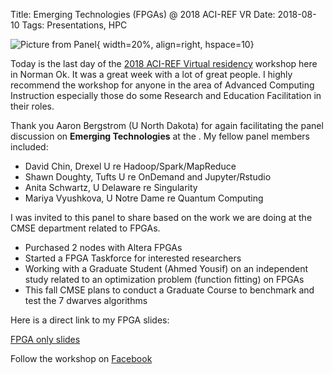 Title: Emerging Technologies (FPGAs) @ 2018 ACI-REF VR
Date: 2018-08-10
Tags: Presentations, HPC

![Picture from Panel](//colbrydi.github.io/images/Emerging_Technologies.jpg){ width=20%, align=right, hspace=10}

Today is the last day of the [2018 ACI-REF Virtual residency](http://www.oscer.ou.edu/acirefvirtres2018.php) workshop here in Norman Ok.  It was a great week with a lot of great people.  I highly recommend the workshop for anyone in the area of Advanced Computing Instruction especially those do some Research and Education Facilitation in their roles.  

Thank you Aaron Bergstrom (U North Dakota) for again facilitating the panel discussion on **Emerging Technologies** at the . My fellow panel members included:

- David Chin, Drexel U re Hadoop/Spark/MapReduce
- Shawn Doughty, Tufts U re OnDemand and Jupyter/Rstudio
- Anita Schwartz, U Delaware re Singularity
- Mariya Vyushkova, U Notre Dame re Quantum Computing

I was invited to this panel to share based on the work we are doing at the CMSE department related to FPGAs.  

- Purchased 2 nodes with Altera FPGAs
- Started a FPGA Taskforce for interested researchers
- Working with a Graduate Student (Ahmed Yousif) on an independent study related to an optimization problem (function fitting) on FPGAs
- This fall CMSE plans to conduct a Graduate Course to benchmark and test the 7 dwarves algorithms

Here is a direct link to my FPGA slides:

[FPGA only slides](//colbrydi.github.io/images/20180810_ACI_REF_VR_FPGAs.pdf)

Follow the workshop on [Facebook](https://www.facebook.com/OUHPC/)
